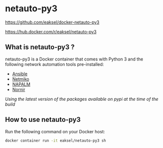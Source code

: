 # netauto-py3

<https://github.com/eaksel/docker-netauto-py3>

<https://hub.docker.com/r/eaksel/netauto-py3>

## What is netauto-py3 ?

netauto-py3 is a Docker container that comes with Python 3 and the following network automation tools pre-installed:

* [Ansible](https://github.com/ansible/ansible)
* [Netmiko](https://github.com/ktbyers/netmiko)
* [NAPALM](https://github.com/napalm-automation/napalm)
* [Nornir](https://github.com/nornir-automation/nornir)

*Using the latest version of the packages available on pypi at the time of the build*

## How to use netauto-py3

Run the following command on your Docker host:

```bash
docker container run -it eaksel/netauto-py3 sh
```
